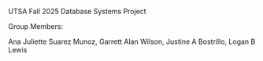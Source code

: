 UTSA Fall 2025 Database Systems Project

Group Members:

Ana Juliette Suarez Munoz,
Garrett Alan Wilson,
Justine A Bostrillo,
Logan B Lewis
